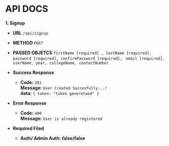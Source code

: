 # API DOCS
**1. Signup**
* **URL**
    `/api/signup`

* **METHOD**
    `POST`

* **PASSED OBJETCS**
    `firstName [required] , lastName [required], password [required], confirmPassword [required],` 
    ` email [required], userName, year, collegeName, contactNumber`

* **Success Response**<br />
    * **Code:** `201` <br />
      **Message:** `User Created Succesfully...!` <br />
      **data:** `{ token: "token generetaed" }`

* **Error Response**
    * **Code:** `400` <br />
      **Message:** `User is already registered` <br />

* **Required Filed**
    * **Auth/ Admin Auth: false/false**

